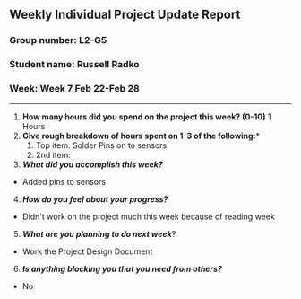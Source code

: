 ## Weekly Individual Project Update Report
### Group number: L2-G5
### Student name: Russell Radko
### Week: Week 7 Feb 22-Feb 28
___
1. **How many hours did you spend on the project this week? (0-10)**
    1 Hours
2. **Give rough breakdown of hours spent on 1-3 of the following:***
   1. Top item: Solder Pins on to sensors
   2. 2nd item: 
3. ***What did you accomplish this week?***
  - Added pins to sensors

4. ***How do you feel about your progress?*** 
  - Didn't work on the project much this week because of reading week

5. ***What are you planning to do next week***? 
  - Work the Project Design Document

6. ***Is anything blocking you that you need from others?*** 
  - No

